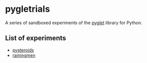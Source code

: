 # pygletrials

A series of sandboxed experiments of the [pyglet](http://www.pyglet.org/) library for Python.

## List of experiments

- [pysteroids](/pysteroids/)
- [rainingmen](/rainingmen/)
